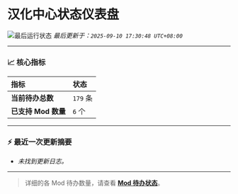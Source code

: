# 汉化中心状态仪表盘

![最后运行状态](https://img.shields.io/badge/Last%20Run-Success-green)
*最后更新于：`2025-09-10 17:30:48 UTC+08:00`*

---

### 📈 **核心指标**

| 指标 | 状态 |
| :--- | :--- |
| **当前待办总数** | ``179`` 条 |
| **已支持 Mod 数量** | ``6`` 个 |

---

### ⚡ **最近一次更新摘要**

*   *未找到更新日志。*

---

> 详细的各 Mod 待办数量，请查看 [**Mod 待办状态**](MOD_TODO_STATUS.md)。
